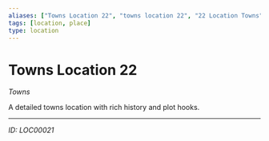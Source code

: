 ```yaml
---
aliases: ["Towns Location 22", "towns location 22", "22 Location Towns"]
tags: [location, place]
type: location
---
```


# Towns Location 22

*Towns*

A detailed towns location with rich history and plot hooks.

---
*ID: LOC00021*